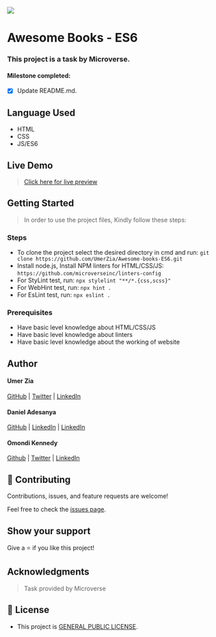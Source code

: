 ![](https://img.shields.io/badge/Microverse-blueviolet)

# Awesome Books - ES6

### This project is a task by Microverse.

#### Milestone completed:

- [x] Update README.md.

## Language Used

- HTML
- CSS
- JS/ES6

## Live Demo
> [Click here for live preview](https://umerzia.github.io/Awesome-books/)


## Getting Started

> In order to use the project files, Kindly follow these steps:

### Steps

- To clone the project select the desired directory in cmd and run: `git clone https://github.com/UmerZia/Awesome-books-ES6.git`
- Install node.js, Install NPM linters for HTML/CSS/JS: `https://github.com/microverseinc/linters-config`
- For StyLint test, run: `npx stylelint "**/*.{css,scss}"`
- For WebHint test, run: `npx hint .`
- For EsLint test, run: `npx eslint .`

### Prerequisites

- Have basic level knowledge about HTML/CSS/JS
- Have basic level knowledge about linters
- Have basic level knowledge about the working of website

## Author

#### Umer Zia

[GitHub](https://github.com/UmerZia) | [Twitter](https://twitter.com/InfinusDesign) | [LinkedIn](https://linkedin.com/in/umer-zia-30906a183/)

#### Daniel Adesanya

[GitHub]() | [LinkedIn]() | [LinkedIn]() 

#### Omondi Kennedy

[Github]() | [Twitter]() | [LinkedIn]()

## 🤝 Contributing

Contributions, issues, and feature requests are welcome!

Feel free to check the [issues page](https://github.com/UmerZia/Awesome-books-ES6/issues).

## Show your support

Give a ⭐ if you like this project!

## Acknowledgments

> Task provided by Microverse

## 📝 License

- This project is [GENERAL PUBLIC LICENSE]().